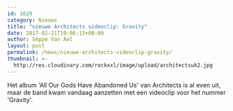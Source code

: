 ```yaml
---
id: 1629
category: Nieuws
title: "nieuwe Architects videoclip: Gravity"
date: 2017-02-21T19:06:13+00:00
author: Seppe Van Ael
layout: post
permalink: /news/nieuwe-architects-videoclip-gravity/
thumbnail: >-
  http://res.cloudinary.com/rockxxl/image/upload/architectsuk2.jpg
---
```

Het album 'All Our Gods Have Abandoned Us' van Architects is al even uit, maar de band kwam vandaag aanzetten met een videoclip voor het nummer 'Gravity'.
